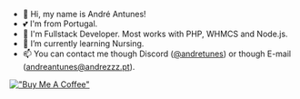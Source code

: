 - 👋 Hi, my name is André Antunes!
- 💕 I'm from Portugal.
- 👀 I'm Fullstack Developer. Most works with PHP, WHMCS and Node.js.
- 🌱 I’m currently learning Nursing.
- 📫 You can contact me though Discord ([@andretunes](https://www.andrezzz.pt/discord)) or though E-mail ([andreantunes@andrezzz.pt](mailto:andreantunes@andrezzz.pt)).

[!["Buy Me A Coffee"](https://www.buymeacoffee.com/assets/img/custom_images/orange_img.png)](https://www.buymeacoffee.com/andrezzz)
